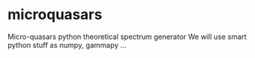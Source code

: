 microquasars
============

Micro-quasars python theoretical spectrum generator 
We will use smart python stuff as numpy, gammapy ... 


